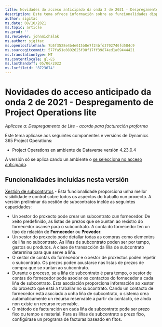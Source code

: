 ```yaml
---
title: Novidades do acceso anticipado da onda 2 de 2021 - Despregamento de Project Operations lite
description: Este tema ofrece información sobre as funcionalidades dispoñibles na versión de acceso anticipado da onda 2 de 2021 do despregamento de Project Operations lite.
author: sigitac
ms.date: 08/10/2021
ms.topic: article
ms.prod: ''
ms.reviewer: johnmichalak
ms.author: sigitac
ms.openlocfilehash: 7b5f3528e4b4e615b8e7f24bfd3702746fd584c9
ms.sourcegitcommit: 577fa51e0892625f98f17ff39874ed1a09444421
ms.translationtype: MT
ms.contentlocale: gl-ES
ms.lasthandoff: 05/06/2022
ms.locfileid: "8723674"
---
```

# <a name="whats-new-2021-wave-2-early-access---project-operations-lite-deployment"></a>Novidades do acceso anticipado da onda 2 de 2021 - Despregamento de Project Operations lite

_Aplícase a: Despregamento de Lite - acordo para facturación proforma_

Este tema aplícase aos seguintes compoñentes e versións de Dynamics 365 Project Operations:

  - Project Operations en ambiente de Dataverse versión 4.23.0.4

A versión só se aplica cando un ambiente o [se selecciona no acceso anticipado](/power-platform/admin/opt-in-early-access-updates#how-to-enable-early-access-updates).

## <a name="features-included-in-this-release"></a>Funcionalidades incluídas nesta versión

[Xestión de subcontratos](/dynamics365/project-operations/pro/subcontracting/managing-subcontracts-overview) - Esta funcionalidade proporciona unha mellor visibilidade e control sobre todos os aspectos do traballo nun proxecto. A versión preliminar da xestión de subcontratos inclúe as seguintes capacidades:

  - Un xestor do proxecto pode crear un subcontrato cun fornecedor. De xeito predefinido, as listas de prezos que se xuntan ao rexistro do fornecedor úsanse para o subcontrato. A conta do fornecedor ten un tipo de relación de **Fornecedor** ou **Provedor**.
  - Un xestor do proxecto pode detallar todas as compras como elementos de liña no subcontrato. As liñas de subcontrato poden ser por tempo, gastos ou produtos. A clase de transacción da liña de subcontrato determina para que serve a liña.
  - O xestor de contas do fornecedor e o xestor de proxectos poden repetir o subcontrato. Os prezos poden axustarse nas listas de prezos de compra que se xuntan ao subcontrato.
  - Durante o proceso, se a liña de subcontrato é para tempo, o xestor de contas do fornecedor pode asociar os contactos do fornecedor a cada liña de subcontrato. Esta asociación proporciona información ao xestor do proxecto que está a traballar no subcontrato. Cando un contacto de fornecedor está asociado a unha liña de subcontrato, o sistema crea automaticamente un recurso reservable a partir do contacto, se aínda non existe un recurso reservable.
  - O método de facturación en cada liña de subcontrato pode ser prezo fixo ou tempo e material. Para as liñas de subcontrato a prezo fixo, configúrase un programa de facturas baseado en fitos.
